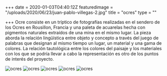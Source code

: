 +++
date = 2020-01-03T04:40:12Z
featuredimage = "/uploads/2020/06/23/juan-pablo-villegas-2.jpg"
title = "ocres"
type = ""

+++
Ocre consiste en un tríptico de fotografías realizadas en el sendero de los Ocres en Rousillon, Francia y una paleta de acuarelas hecha con pigmentos naturales extraídos de una mina en el mismo lugar. La pieza aborda la relación lingüística entre objeto y concepto a través del juego de palabras que designan al mismo tiempo un lugar, un material y una gama de colores. La relación tautológica entre los colores del paisaje y los materiales con los que se podría llevar a cabo la representación es otro de los puntos de interés del proyecto.

<img class="<full" src="/uploads/2020/06/23/juan-pablo-villegas-2.jpg" alt="ocres">

<img class="<full" src="/uploads/2020/06/23/juan-pablo-villegas-2c.jpg" alt="ocres">

<img class="<full" src="/uploads/2020/06/23/juan-pablo-villegas-2a.jpg" alt="ocres">

<img class="<full" src="/uploads/2020/06/23/juan-pablo-villegas-2b.jpg" alt="ocres">

<img class="<full" src="/uploads/2020/06/23/juan-pablo-villegas-2d.jpg" alt="ocres">